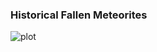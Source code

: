 ### Historical Fallen Meteorites

![plot](https://github.com/xiaolin-ye/Meteorite.github.io/blob/main/fig/Historical%20Fallen%20Meteorites.png)
